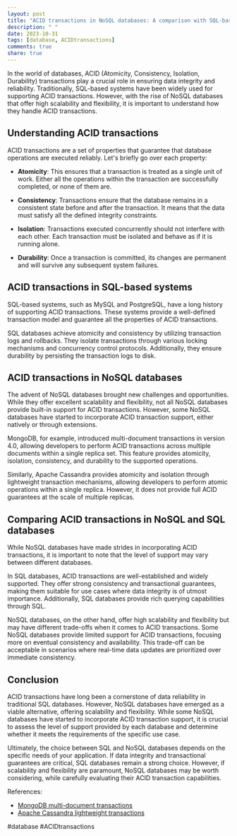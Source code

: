 ```yaml
---
layout: post
title: "ACID transactions in NoSQL databases: A comparison with SQL-based systems"
description: " "
date: 2023-10-31
tags: [database, ACIDtransactions]
comments: true
share: true
---
```


In the world of databases, ACID (Atomicity, Consistency, Isolation, Durability) transactions play a crucial role in ensuring data integrity and reliability. Traditionally, SQL-based systems have been widely used for supporting ACID transactions. However, with the rise of NoSQL databases that offer high scalability and flexibility, it is important to understand how they handle ACID transactions.

## Understanding ACID transactions

ACID transactions are a set of properties that guarantee that database operations are executed reliably. Let's briefly go over each property:

- **Atomicity**: This ensures that a transaction is treated as a single unit of work. Either all the operations within the transaction are successfully completed, or none of them are.

- **Consistency**: Transactions ensure that the database remains in a consistent state before and after the transaction. It means that the data must satisfy all the defined integrity constraints.

- **Isolation**: Transactions executed concurrently should not interfere with each other. Each transaction must be isolated and behave as if it is running alone.

- **Durability**: Once a transaction is committed, its changes are permanent and will survive any subsequent system failures.

## ACID transactions in SQL-based systems

SQL-based systems, such as MySQL and PostgreSQL, have a long history of supporting ACID transactions. These systems provide a well-defined transaction model and guarantee all the properties of ACID transactions.

SQL databases achieve atomicity and consistency by utilizing transaction logs and rollbacks. They isolate transactions through various locking mechanisms and concurrency control protocols. Additionally, they ensure durability by persisting the transaction logs to disk.

## ACID transactions in NoSQL databases

The advent of NoSQL databases brought new challenges and opportunities. While they offer excellent scalability and flexibility, not all NoSQL databases provide built-in support for ACID transactions. However, some NoSQL databases have started to incorporate ACID transaction support, either natively or through extensions.

MongoDB, for example, introduced multi-document transactions in version 4.0, allowing developers to perform ACID transactions across multiple documents within a single replica set. This feature provides atomicity, isolation, consistency, and durability to the supported operations.

Similarly, Apache Cassandra provides atomicity and isolation through lightweight transaction mechanisms, allowing developers to perform atomic operations within a single replica. However, it does not provide full ACID guarantees at the scale of multiple replicas.

## Comparing ACID transactions in NoSQL and SQL databases

While NoSQL databases have made strides in incorporating ACID transactions, it is important to note that the level of support may vary between different databases.

In SQL databases, ACID transactions are well-established and widely supported. They offer strong consistency and transactional guarantees, making them suitable for use cases where data integrity is of utmost importance. Additionally, SQL databases provide rich querying capabilities through SQL.

NoSQL databases, on the other hand, offer high scalability and flexibility but may have different trade-offs when it comes to ACID transactions. Some NoSQL databases provide limited support for ACID transactions, focusing more on eventual consistency and availability. This trade-off can be acceptable in scenarios where real-time data updates are prioritized over immediate consistency.

## Conclusion

ACID transactions have long been a cornerstone of data reliability in traditional SQL databases. However, NoSQL databases have emerged as a viable alternative, offering scalability and flexibility. While some NoSQL databases have started to incorporate ACID transaction support, it is crucial to assess the level of support provided by each database and determine whether it meets the requirements of the specific use case.

Ultimately, the choice between SQL and NoSQL databases depends on the specific needs of your application. If data integrity and transactional guarantees are critical, SQL databases remain a strong choice. However, if scalability and flexibility are paramount, NoSQL databases may be worth considering, while carefully evaluating their ACID transaction capabilities.

References:
- [MongoDB multi-document transactions](https://docs.mongodb.com/manual/core/transactions/)
- [Apache Cassandra lightweight transactions](https://docs.datastax.com/en/cassandra-oss/3.0/cassandra/dml/dmlLtwtTransactions.html)

#database #ACIDtransactions